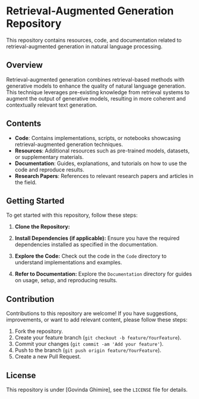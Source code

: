 # Retrieval-Augmented Generation Repository

This repository contains resources, code, and documentation related to retrieval-augmented generation in natural language processing.

## Overview

Retrieval-augmented generation combines retrieval-based methods with generative models to enhance the quality of natural language generation. This technique leverages pre-existing knowledge from retrieval systems to augment the output of generative models, resulting in more coherent and contextually relevant text generation.

## Contents

- **Code**: Contains implementations, scripts, or notebooks showcasing retrieval-augmented generation techniques.
- **Resources**: Additional resources such as pre-trained models, datasets, or supplementary materials.
- **Documentation**: Guides, explanations, and tutorials on how to use the code and reproduce results.
- **Research Papers**: References to relevant research papers and articles in the field.

## Getting Started

To get started with this repository, follow these steps:

1. **Clone the Repository:**

2. **Install Dependencies (if applicable):**
Ensure you have the required dependencies installed as specified in the documentation.

3. **Explore the Code:**
Check out the code in the `Code` directory to understand implementations and examples.

4. **Refer to Documentation:**
Explore the `Documentation` directory for guides on usage, setup, and reproducing results.

## Contribution

Contributions to this repository are welcome! If you have suggestions, improvements, or want to add relevant content, please follow these steps:

1. Fork the repository.
2. Create your feature branch (`git checkout -b feature/YourFeature`).
3. Commit your changes (`git commit -am 'Add your feature'`).
4. Push to the branch (`git push origin feature/YourFeature`).
5. Create a new Pull Request.

## License

This repository is under [Govinda Ghimire], see the `LICENSE` file for details.

